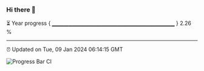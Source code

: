 ### Hi there 👋

⏳ Year progress { ▁▁▁▁▁▁▁▁▁▁▁▁▁▁▁▁▁▁▁▁▁▁▁▁▁▁▁▁▁▁ } 2.26 %

---

⏰ Updated on Tue, 09 Jan 2024 06:14:15 GMT

![Progress Bar CI](https://github.com/liununu/liununu/workflows/Progress%20Bar%20CI/badge.svg)
